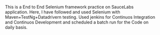 This is a End to End Selenium framework practice on SauceLabs application.
Here, I have followed and used Selenium with Maven+TestNg+Datadrivern testing.
Used jenkins for Continuos Integration and Continuos Development and scheduled a batch run for the Code on daily basis.

